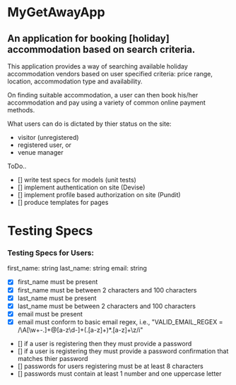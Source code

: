# MyGetAwayApp

## An application for booking [holiday] accommodation based on search criteria.

This application provides a way of searching available holiday accommodation vendors
based on user specified criteria: price range, location, accommodation type and availability.

On finding suitable accommodation, a user can then book his/her accommodation and pay using
a variety of common online payment methods.

What users can do is dictated by thier status on the site:
- visitor (unregistered)
- registered user, or
- venue manager

ToDo..

- [] write test specs for models (unit tests)
- [] implement authentication on site (Devise)
- [] implement profile based authorization on site (Pundit)
- [] produce templates for pages  

# Testing Specs

### Testing Specs for Users:
first_name: string
last_name: string
email: string

- [x] first_name must be present
- [x] first_name must be between 2 characters and 100 characters
- [x] last_name must be present
- [x] last_name must be between 2 characters and 100 characters
- [x] email must be present
- [x] email must conform to basic email regex, i.e., "VALID_EMAIL_REGEX = /\A[\w+\-.]+@[a-z\d\-]+(\.[a-z]+)*\.[a-z]+\z/i"
- [] if a user is registering then they must provide a password
- [] if a user is registering they must provide a password confirmation that matches thier password
- [] passwords for users registering must be at least 8 characters
- [] passwords must contain at least 1 number and one uppercase letter
